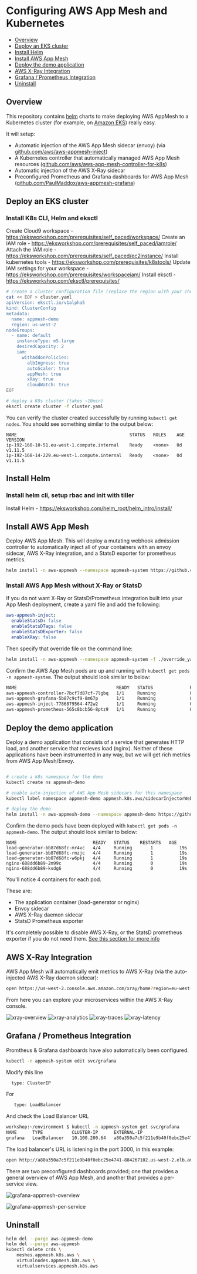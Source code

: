 # Configuring AWS App Mesh and Kubernetes
- [Overview](#overview)
- [Deploy an EKS cluster](#deploy-an-eks-cluster)
- [Install Helm](#install-helm)
- [Install AWS App Mesh](#install-aws-app-mesh)
- [Deploy the demo application](#deploy-the-demo-application)
- [AWS X-Ray Integration](#aws-x-ray-integration)
- [Grafana / Prometheus Integration](#grafana--prometheus-integration)
- [Uninstall](#uninstall)

## Overview

This repository contains [helm](https://helm.sh) charts to make deploying AWS AppMesh to a Kubernetes cluster (for example, on [Amazon EKS](https://aws.amazon.com/eks/)) really easy. 

It will setup:

 - Automatic injection of the AWS App Mesh sidecar (envoy) (via [github.com/aws/aws-appmesh-inject](https://github.com/aws/aws-app-mesh-inject)) 
 - A Kubernetes controller that automatically managed AWS App Mesh resources ([github.com/aws/aws-app-mesh-controller-for-k8s](https://github.com/aws/aws-app-mesh-controller-for-k8s))
 - Automatic injection of the AWS X-Ray sidecar
 - Preconfigured Prometheus and Grafana dashboards for AWS App Mesh ([github.com/PaulMaddox/aws-appmesh-grafana](https://github.com/PaulMaddox/aws-appmesh-grafana))

## Deploy an EKS cluster

### Install K8s CLI, Helm and eksctl
Create Cloud9 workspace - https://eksworkshop.com/prerequisites/self_paced/workspace/
Create an IAM role - https://eksworkshop.com/prerequisites/self_paced/iamrole/
Attach the IAM role - https://eksworkshop.com/prerequisites/self_paced/ec2instance/
Install kubernetes tools - https://eksworkshop.com/prerequisites/k8stools/
Update IAM settings for your workspace - https://eksworkshop.com/prerequisites/workspaceiam/
Install eksctl - https://eksworkshop.com/eksctl/prerequisites/

```bash
# create a cluster configuration file (replace the region with your choice)
cat << EOF > cluster.yaml
apiVersion: eksctl.io/v1alpha5
kind: ClusterConfig
metadata:
  name: appmesh-demo
  region: us-west-2
nodeGroups:
  - name: default
    instanceType: m5.large
    desiredCapacity: 2
    iam:
      withAddonPolicies:
        albIngress: true
        autoScaler: true
        appMesh: true
        xRay: true
        cloudWatch: true
EOF

# deploy a K8s cluster (takes ~10min)
eksctl create cluster -f cluster.yaml
```

You can verify the cluster created successfully by running `kubectl get nodes`. You should see something similar to the output below:

```
NAME                                           STATUS   ROLES    AGE   VERSION
ip-192-168-10-51.eu-west-1.compute.internal    Ready    <none>   0d   v1.11.5
ip-192-168-14-229.eu-west-1.compute.internal   Ready    <none>   0d   v1.11.5
```

## Install Helm
### Install helm cli, setup rbac and init with tiller
Install Helm - https://eksworkshop.com/helm_root/helm_intro/install/

## Install AWS App Mesh

Deploy AWS App Mesh. This will deploy a mutating webhook admission controller to automatically inject all of your containers with an envoy sidecar, AWS X-Ray integration, and a StatsD exporter for prometheus metrics.

```bash
helm install -n aws-appmesh --namespace appmesh-system https://github.com/PaulMaddox/aws-appmesh-helm/releases/latest/download/aws-appmesh.tgz
```

### Install AWS App Mesh without X-Ray or StatsD
If you do not want X-Ray or StatsD/Prometheus integration built into your App Mesh deployment, create a yaml file and add the following:

```yaml
aws-appmesh-inject:
  enableStatsD: false
  enableStatsDTags: false
  enableStatsDExporter: false
  enableXRay: false
```
Then specify that override file on the command line:
```bash
helm install -n aws-appmesh --namespace appmesh-system -f ./override_yaml_filename https://github.com/PaulMaddox/aws-appmesh-helm/releases/latest/download/aws-appmesh.tgz
```

Confirm the AWS App Mesh pods are up and running with `kubectl get pods -n appmesh-system`. The output should look similar to below:

```bash
NAME                                      READY   STATUS              RESTARTS   AGE
aws-appmesh-controller-7bcf7d87cf-7lgbq   1/1     Running             0          1m
aws-appmesh-grafana-5b87c9cf9-8m67p       1/1     Running             0          1m
aws-appmesh-inject-7786879564-472w2       1/1     Running             0          1m
aws-appmesh-prometheus-565c8bcb56-8ptz9   1/1     Running             0          1m
```

## Deploy the demo application

Deploy a demo application that consists of a service that generates HTTP load, and another service that recieves load (nginx). Neither of these applications have been instrumented in any way, but we will get rich metrics from AWS App Mesh/Envoy. 

```bash

# create a k8s namespace for the demo
kubectl create ns appmesh-demo

# enable auto-injection of AWS App Mesh sidecars for this namespace
kubectl label namespace appmesh-demo appmesh.k8s.aws/sidecarInjectorWebhook=enabled

# deploy the demo
helm install -n aws-appmesh-demo --namespace appmesh-demo https://github.com/PaulMaddox/aws-appmesh-helm/releases/latest/download/aws-appmesh-demo.tgz

```

Confirm the demo pods have been deployed with `kubectl get pods -n appmesh-demo`. The output should look similar to below:

```
NAME                             READY   STATUS    RESTARTS   AGE
load-generator-bb87d68fc-mr4vc   4/4     Running       1          19s
load-generator-bb87d68fc-rmzjc   4/4     Running       1          19s
load-generator-bb87d68fc-w6pkj   4/4     Running       1          19s
nginx-688dd6b89-2m99c            4/4     Running       0          19s
nginx-688dd6b89-ksdg6            4/4     Running       0          19s
```

You'll notice 4 containers for each pod. 

These are:

 - The application container (load-generator or nginx)
 - Envoy sidecar
 - AWS X-Ray daemon sidecar
 - StatsD Prometheus exporter

It's completely possible to disable AWS X-Ray, or the StatsD prometheus exporter if you do not need them. [See this section for more info](#install-aws-app-mesh-without-x-ray-or-statsd)

## AWS X-Ray Integration

AWS App Mesh will automatically emit metrics to AWS X-Ray (via the auto-injected AWS X-Ray daemon sidecar):

```bash
open https://us-west-2.console.aws.amazon.com/xray/home?region=eu-west-1#/service-map
```

From here you can explore your microservices within the AWS X-Ray console.

![xray-overview](images/xray-overview.png)
![xray-analytics](images/xray-analytics.png)
![xray-traces](images/xray-traces.png)
![xray-latency](images/xray-latency.png)

## Grafana / Prometheus Integration

Promtheus & Grafana dashboards have also automatically been configured.

```bash
kubectl -n appmesh-system edit svc/grafana
```
Modify this line
```bash
  type: ClusterIP
```
For
```bash
   type: LoadBalancer
```
 
And check the Load Balancer URL
```bash
workshop:~/environment $ kubectl -n appmesh-system get svc/grafana
NAME      TYPE           CLUSTER-IP      EXTERNAL-IP                                                              PORT(S)          AGE
grafana   LoadBalancer   10.100.200.64   a80a350a7c5f211e9b40f0ebc25e4741-884267102.us-west-2.elb.amazonaws.com   3000:30063/TCP   13m
```
The load balancer's URL is listening in the port 3000, in this example:
```bash
open http://a80a350a7c5f211e9b40f0ebc25e4741-884267102.us-west-2.elb.amazonaws.com:3000
```

There are two preconfigured dashboards provided; one that provides a general overview of AWS App Mesh, and another that provides a per-service view. 

![grafana-appmesh-overview](images/appmesh-dashboard-overview.png)

![grafana-appmesh-per-service](images/appmesh-dashboard-per-service.png)

## Uninstall

```bash
helm del --purge aws-appmesh-demo
helm del --purge aws-appmesh
kubectl delete crds \
    meshes.appmesh.k8s.aws \
    virtualnodes.appmesh.k8s.aws \
    virtualservices.appmesh.k8s.aws
```

